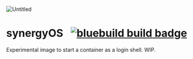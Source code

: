 
![Untitled](https://github.com/user-attachments/assets/1f92eb70-2c56-4dd5-83c8-d7c0e933ea44)

# synergyOS &nbsp; [![bluebuild build badge](https://github.com/certifiedfoolio/synergyos/actions/workflows/build.yml/badge.svg)](https://github.com/certifiedfoolio/synergyos/actions/workflows/build.yml)

Experimental image to start a container as a login shell. WIP.
